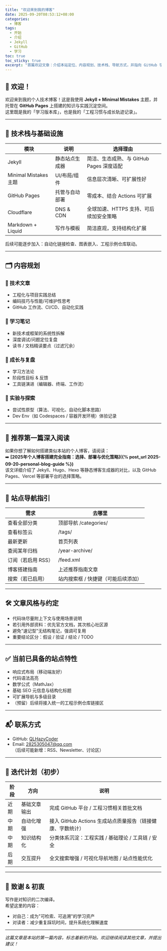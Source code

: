 ```yaml
---
title: "欢迎来到我的博客"
date: 2025-09-20T08:53:12+08:00
categories:
  - 博客
tags:
  - 开始
  - 介绍
  - Jekyll
  - GitHub
  - 学习
toc: true
toc_sticky: true
excerpt: "首篇欢迎文章：介绍本站定位、内容规划、技术栈、导航方式，并指向 GitHub 学生身份官方功能校准指南等核心资源。"
---
```


## 👋 欢迎！

欢迎来到我的个人技术博客！这是我使用 **Jekyll + Minimal Mistakes** 主题，并托管在 **GitHub Pages** 上搭建的知识与实践沉淀空间。  
这里既是我的「学习版本库」，也是我的「工程习惯与成长轨迹记录」。

---

## 🧱 技术栈与基础设施

| 模块 | 说明 | 选择理由 |
| ---- | ---- | -------- |
| Jekyll | 静态站点生成器 | 简洁、生态成熟、与 GitHub Pages 深度适配 |
| Minimal Mistakes 主题 | UI/布局/组件 | 信息层次清晰、可扩展性好 |
| GitHub Pages | 托管与自动部署 | 零成本、结合 Actions 可扩展 |
| Cloudflare | DNS & CDN | 全球加速、HTTPS 支持、可后续加安全策略 |
| Markdown + Liquid | 写作与模板 | 简洁直观，支持结构化扩展 |

后续可能逐步加入：自动化链接检查、图表嵌入、工程示例仓库联动。

---

## 🗂 内容规划

### 🔧 技术文章
- 工程化与项目实践总结
- 编码技巧与性能/可维护性思考
- GitHub 工作流、CI/CD、自动化实践

### 📘 学习笔记
- 新技术或框架的系统性拆解
- 深度调试/问题定位复盘
- 读书 / 文档精读要点（过滤冗余）

### 🌱 成长与复盘
- 学习方法论
- 阶段性目标 & 反馈
- 工具链演进（编辑器、终端、工作流）

### 🧪 实验与探索
- 尝试性原型（算法、可视化、自动化脚本思路）
- Dev Env（如 Codespaces / 容器开发环境）体验记录

---

## 🚀 推荐第一篇深入阅读

如果你想了解如何搭建类似本站的个人博客，请阅读：  
➡️ **[2025年个人博客搭建完全指南：选择、部署与优化策略]({% post_url 2025-09-20-personal-blog-guide %})**  
该文详细介绍了 Jekyll、Hugo、Hexo 等静态博客生成器的对比，以及 GitHub Pages、Vercel 等部署平台的选择策略。

---

## 🧭 站点导航指引

| 需求 | 去哪里 |
| ---- | ------ |
| 查看全部分类 | 顶部导航 /categories/ |
| 查看标签云 | /tags/ |
| 最新更新 | 首页列表 |
| 查阅某年归档 | /year-archive/ |
| 订阅（若启用 RSS） | /feed.xml |
| 博客搭建指南 | 上述推荐指南文章 |
| 搜索（若已启用） | 站内搜索框 / 快捷键（可能后续添加） |

---

## 🛠 文章风格与约定

- 代码块尽量附上下文与使用场景说明
- 若引用外部资料：优先官方文档，其次核心社区源
- 避免"速记型"无结构笔记，强调可复用
- 重要结论区分：假设 / 验证 / 结论 / TODO

---

## ✅ 当前已具备的站点特性

- 响应式布局（移动端友好）
- 代码语法高亮
- 数学公式（MathJax）
- 基础 SEO 元信息与结构化标题
- 可扩展导航与多级目录
- （预留）后续将接入统一的工程示例仓库链接区

---

## 📬 联系方式

- GitHub: [QLHazyCoder](https://github.com/QLHazyCoder)
- Email: 2825305047@qq.com  
（后续可能新增：RSS、Newsletter、讨论区）

---

## 🧾 迭代计划（初步）

| 阶段 | 方向 | 说明 |
| ---- | ---- | ---- |
| 近期 | 基础文章输出 | 完成 GitHub 平台 / 工程习惯相关首批文档 |
| 中期 | 自动化增强 | 接入 GitHub Actions 生成站点质量报告（链接健康、字数统计） |
| 中期 | 知识结构化 | 分类体系沉淀：工程实践 / 基础理论 / 工具链 / 安全 |
| 后期 | 交互提升 | 全文搜索增强 / 可视化导航地图 / 站点性能优化 |

---

## 🌟 致谢 & 初衷

写作是对知识的二次编译。  
希望这里的内容：  
- 对自己：成为"可检索、可追溯"的学习资产  
- 对读者：减少重复踩坑时间，提升系统化理解速度

---

*这篇文章是本站的第一篇内容，标志着新的开始。欢迎继续阅读其他文章，并提出建议！*
